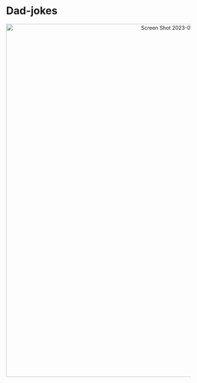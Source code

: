 # Dad-jokes

<p align="center"><img width="963" alt="Screen Shot 2023-07-20 at 01 52 08" src="https://github.com/ESJiang/Dad-jokes/assets/43910771/60bef2a7-a9b8-42b1-8c7a-f1790eea0d75">
</p>
